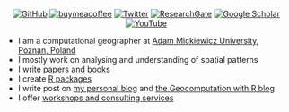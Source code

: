 <p align="center">
	<a href="https://github.com/nowosad"><img src="https://img.shields.io/github/followers/nowosad.svg?label=GitHub&style=for-the-badge&color=red" alt="GitHub"></a>
	<!--<a href="https://github.com/sponsors/nowosad"><img src="https://img.shields.io/badge/-GitHub_Sponsors-555555?style=for-the-badge&logo=github&logoColor=white" alt="GitHub Sponsors"></a>-->
  <a href="https://www.buymeacoffee.com/nowosad"><img src="https://img.shields.io/badge/-Buy Me A Coffee-555555?style=for-the-badge&logo=buy-me-a-coffee&logoColor=white" alt="buymeacoffee"></a>	
  <a href="https://twitter.com/jakub_nowosad"><img src="https://img.shields.io/badge/-Twitter-555555?style=for-the-badge&logo=twitter&logoColor=white" alt="Twitter"></a>
  <a href="https://www.researchgate.net/profile/Jakub_Nowosad2"><img src="https://img.shields.io/badge/-ResearchGate-555555?style=for-the-badge&logo=researchgate&logoColor=white" alt="ResearchGate"></a>
  <a href="https://scholar.google.pl/citations?hl=pl&user=EjlwxfEAAAAJ"><img src="https://img.shields.io/badge/-Google Scholar-555555?style=for-the-badge&logo=google-scholar&logoColor=white" alt="Google Scholar"></a>
  <a href="https://www.youtube.com/channel/UC6SHy3Bm72aMQmUqeS7lEZA/playlists"><img src="https://img.shields.io/badge/-YouTube-555555?style=for-the-badge&logo=youtube&logoColor=white" alt="YouTube"></a>	
</p>

- I am a computational geographer at [Adam Mickiewicz University, Poznan, Poland](http://international.amu.edu.pl/) 
- I mostly work on analysing and understanding of spatial patterns
- I write [papers and books](https://nowosad.github.io/publications/)
- I create [R packages](https://nowosad.github.io/projects/)
- I write post on [my personal blog](https://nowosad.github.io/post/) and [the Geocomputation with R blog](https://geocompr.github.io/post/)
- I offer [workshops and consulting services](https://nowosad.github.io/services/)
